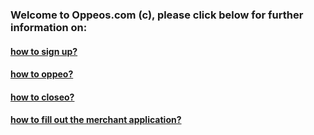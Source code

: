 ### Welcome to Oppeos.com (c), please click below for further information on:

#### [how to sign up?](/help/howto/signup.md)

#### [how to oppeo?](/help/howto/oppeo.md)

#### [how to closeo?](/help/howto/closeo.md)

#### [how to fill out the merchant application?](/help/howto/merchant.md)
